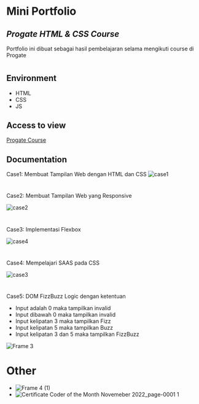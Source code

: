 # Mini Portfolio
## _Progate HTML & CSS Course_
Portfolio ini dibuat sebagai hasil pembelajaran selama mengikuti course di Progate
#
## Environment
- HTML
- CSS
- JS

## Access to view

[Progate Course](https://6397023fdb86396e90898c65--glittering-meerkat-bc00ea.netlify.app/) 


## Documentation

Case1: Membuat Tampilan Web dengan HTML dan CSS 
![case1](https://user-images.githubusercontent.com/108262868/207019781-d384d567-1419-4542-83e7-d6f9c30c949d.png)
#
#
Case2: Membuat Tampilan Web yang Responsive

![case2](https://user-images.githubusercontent.com/108262868/207019759-62209063-d224-4df4-baf7-2f36b07b51f5.png)
#
#
Case3: Implementasi Flexbox 

![case4](https://user-images.githubusercontent.com/108262868/207019748-979186ed-d8c6-4b9f-b75c-0527ee98243e.png)
#
#
Case4: Mempelajari SAAS pada CSS

![case3](https://user-images.githubusercontent.com/108262868/207019754-fcdb3c13-6140-4b6d-97f5-f68be40dc85e.png)
#
#
Case5: DOM FizzBuzz Logic dengan ketentuan
- Input adalah 0 maka tampilkan invalid
- Input dibawah 0 maka tampilkan invalid
- Input kelipatan 3 maka tampilkan Fizz
- Input kelipatan 5 maka tampilkan Buzz
- Input kelipatan 3 dan 5 maka tampilkan FizzBuzz

![Frame 3](https://user-images.githubusercontent.com/108262868/207019737-f345a3f8-52d2-495e-a95e-90ca36b5ae32.png)
#
#
# Other
- ![Frame 4 (1)](https://user-images.githubusercontent.com/108262868/207023356-5faca693-da25-40c0-876c-b2be0ea96884.png)
- ![Certificate Coder of the Month Novemeber 2022_page-0001 1](https://user-images.githubusercontent.com/108262868/207023350-eae8e6c2-eba4-4bb2-b6cf-aef27ab373f6.png)


